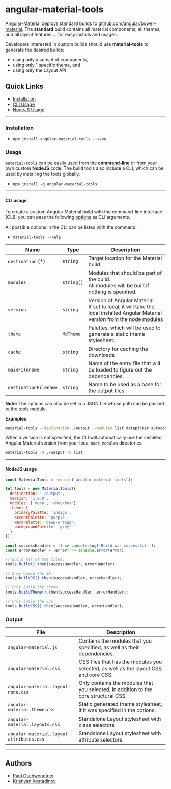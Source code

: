 # angular-material-tools

[Angular-Material](http://github.com/angular/material) deploys standard builds to [github.com/angular/bower-material](http://github.com/angular/bower-material). The **standard** build contains all material components, all themes, and all layout features.... for easy installs and usages.

Developers interested in custom builds should use **material-tools** to generate the desired builds:

*  using only a subset of components, 
*  using only 1 specific theme, and
*  using only the Layout API

## Quick Links
- [Installation](#installation)
- [CLI Usage](#cli-usage)
- [NodeJS Usage](#nodejs-usage)

--- 

### Installation
- `npm install angular-material-tools --save`

### Usage

`material-tools` can be easily used from the **command-line** or from your own custom **NodeJS** code. The build tools also include a CLI, which can be used by installing the tools globally.
- `npm install -g angular-material-tools`

----

#### CLI usage


To create a custom Angular Material build with the command-line interface (CLI), you can pass the following [options](#options) as CLI arguments. 

All possible options in the CLI can be listed with the command:
  - `material-tools --help`

|          Name           |    Type    |                             Description                                    |
| ----------------------- | ---------- | -------------------------------------------------------------------------- |
| `destination` (*)       | `string`   | Target location for the Material build.                                    |
| `modules`               | `string[]` | Modules that should be part of the build.<br/> All modules will be built if nothing is specified.                                                                                                          |
| `version`               | `string`   | Version of Angular Material.<br/> If set to local, it will take the local installed Angular Material version from the node modules                                                                              |
| `theme`                 | `MdTheme`  | Palettes, which will be used to generate a static theme stylesheet.        |
| `cache`                 | `string`   | Directory for caching the downloads                                        |
| `mainFilename`          | `string`   | Name of the entry file that will be loaded to figure out the dependencies. |
| `destinationFilename`   | `string`   | Name to be used as a base for the output files.                            |

**Note:** The options can also be set in a JSON file whose path can be passed to the tools module.


**Examples**
```bash
material-tools --destination ./output --modules list datepicker autocomplete --version 1.0.0
```

When a version is not specified, the CLI will automatically use the installed Angular Material version from your local `node_modules` directories.
```bash
material-tools -d ./output -m list
```

----

#### NodeJS usage

```js
const MaterialTools = require('angular-material-tools');

let tools = new MaterialTools({
  destination: './output',
  version: '1.0.0',
  modules: ['menu', 'checkbox'],
  theme: {
    primaryPalette: 'indigo',
    accentPalette: 'purple',
    warnPalette: 'deep-orange',
    backgroundPalette: 'grey'
  }
});

const successHandler = () => console.log('Build was successful.');
const errorHandler = (error) => console.error(error);

// Build all of the files.
tools.build().then(successHandler, errorHandler);

// Only build the JS.
tools.buildJS().then(successHandler, errorHandler);

// Only build the theme.
tools.buildTheme().then(successHandler, errorHandler);

// Only build the CSS
tools.buildCSS().then(successHandler, errorHandler);
```

### Output
|                   File                   |                                   Description                                        |
| ---------------------------------------- | ------------------------------------------------------------------------------------ |
| `angular-material.js`                    | Contains the modules that you specified, as well as their dependencies.              |
| `angular-material.css`                   | CSS files that has the modules you selected, as well as the layout CSS and core CSS. |
| `angular-material.layout-none.css`       | Only contains the modules that you selected, in addition to the core structural CSS. |
| `angular-material.theme.css`             | Static generated theme stylesheet, if it was specified in the options.               |
| `angular-material.layouts.css`           | Standalone Layout stylesheet with class selectors                                    |
| `angular-material.layout-attributes.css` | Standalone Layout stylesheet with attribute selectors                                |

----

## Authors
* [Paul Gschwendtner](https://github.com/DevVersion)
* [Kristiyan Kostadinov](https://github.com/crisbeto)
